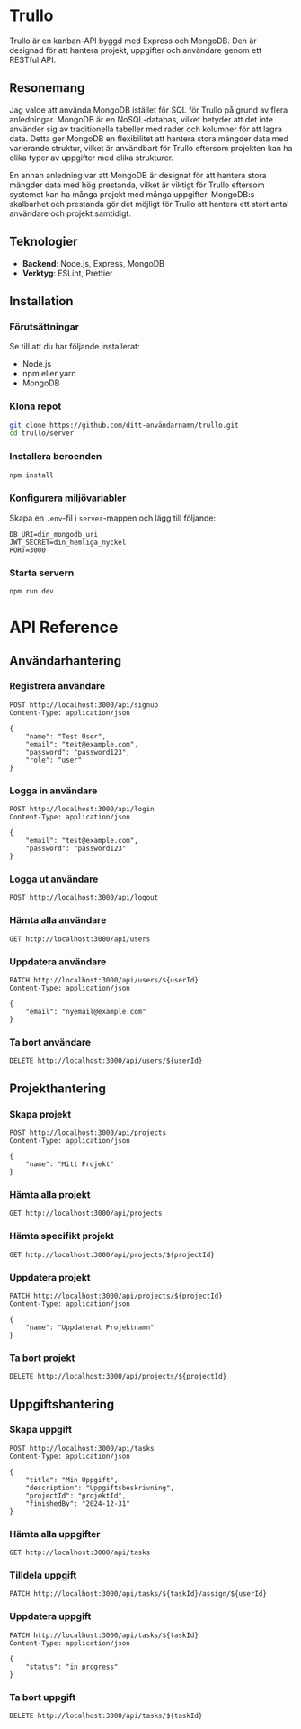 # Trullo

Trullo är en kanban-API byggd med Express och MongoDB. Den är designad för att hantera projekt, uppgifter och användare genom ett RESTful API.

## Resonemang

Jag valde att använda MongoDB istället för SQL för Trullo på grund av flera anledningar. MongoDB är en NoSQL-databas, vilket betyder att det inte använder sig av traditionella tabeller med rader och kolumner för att lagra data. Detta ger MongoDB en flexibilitet att hantera stora mängder data med varierande struktur, vilket är användbart för Trullo eftersom projekten kan ha olika typer av uppgifter med olika strukturer.

En annan anledning var att MongoDB är designat för att hantera stora mängder data med hög prestanda, vilket är viktigt för Trullo eftersom systemet kan ha många projekt med många uppgifter. MongoDB:s skalbarhet och prestanda gör det möjligt för Trullo att hantera ett stort antal användare och projekt samtidigt.

## Teknologier

- **Backend**: Node.js, Express, MongoDB
- **Verktyg**: ESLint, Prettier

## Installation

### Förutsättningar

Se till att du har följande installerat:

- Node.js
- npm eller yarn
- MongoDB

### Klona repot

```bash
git clone https://github.com/ditt-användarnamn/trullo.git
cd trullo/server
```

### Installera beroenden

```bash
npm install
```

### Konfigurera miljövariabler

Skapa en `.env`-fil i `server`-mappen och lägg till följande:

```env
DB_URI=din_mongodb_uri
JWT_SECRET=din_hemliga_nyckel
PORT=3000
```

### Starta servern

```bash
npm run dev
```

# API Reference

## Användarhantering

### Registrera användare
```http
POST http://localhost:3000/api/signup
Content-Type: application/json

{
    "name": "Test User",
    "email": "test@example.com",
    "password": "password123",
    "role": "user"
}
```

### Logga in användare
```http
POST http://localhost:3000/api/login
Content-Type: application/json

{
    "email": "test@example.com",
    "password": "password123"
}
```

### Logga ut användare
```http
POST http://localhost:3000/api/logout
```

### Hämta alla användare
```http
GET http://localhost:3000/api/users
```

### Uppdatera användare
```http
PATCH http://localhost:3000/api/users/${userId}
Content-Type: application/json

{
    "email": "nyemail@example.com"
}
```

### Ta bort användare
```http
DELETE http://localhost:3000/api/users/${userId}
```

## Projekthantering

### Skapa projekt
```http
POST http://localhost:3000/api/projects
Content-Type: application/json

{
    "name": "Mitt Projekt"
}
```

### Hämta alla projekt
```http
GET http://localhost:3000/api/projects
```

### Hämta specifikt projekt
```http
GET http://localhost:3000/api/projects/${projectId}
```

### Uppdatera projekt
```http
PATCH http://localhost:3000/api/projects/${projectId}
Content-Type: application/json

{
    "name": "Uppdaterat Projektnamn"
}
```

### Ta bort projekt
```http
DELETE http://localhost:3000/api/projects/${projectId}
```

## Uppgiftshantering

### Skapa uppgift
```http
POST http://localhost:3000/api/tasks
Content-Type: application/json

{
    "title": "Min Uppgift",
    "description": "Uppgiftsbeskrivning",
    "projectId": "projektId",
    "finishedBy": "2024-12-31"
}
```

### Hämta alla uppgifter
```http
GET http://localhost:3000/api/tasks
```

### Tilldela uppgift
```http
PATCH http://localhost:3000/api/tasks/${taskId}/assign/${userId}
```

### Uppdatera uppgift
```http
PATCH http://localhost:3000/api/tasks/${taskId}
Content-Type: application/json

{
    "status": "in progress"
}
```

### Ta bort uppgift
```http
DELETE http://localhost:3000/api/tasks/${taskId}
```
